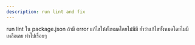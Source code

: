 ```yaml
---
description: run lint and fix
---
```


run lint ใน package.json ถ้ามี error แก้ไขให้ทั้งหมดโดยไม่มีมี ย้ำว่าแก้ไขทั้งหมดโดยไมมีเหลือเลย ทำไปเรื่อยๆ